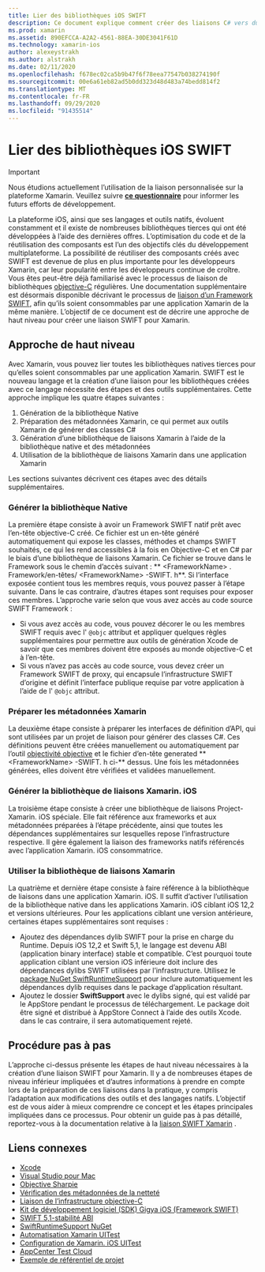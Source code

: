 ```yaml
---
title: Lier des bibliothèques iOS SWIFT
description: Ce document explique comment créer des liaisons C# vers du code SWIFT, ce qui permet de consommer des bibliothèques natives et des CocoaPods dans une application Xamarin. iOS.
ms.prod: xamarin
ms.assetid: 890EFCCA-A2A2-4561-88EA-30DE3041F61D
ms.technology: xamarin-ios
author: alexeystrakh
ms.author: alstrakh
ms.date: 02/11/2020
ms.openlocfilehash: f678ec02ca5b9b47f6f78eea77547b038274190f
ms.sourcegitcommit: 00e6a61eb82ad5b0dd323d48d483a74bedd814f2
ms.translationtype: MT
ms.contentlocale: fr-FR
ms.lasthandoff: 09/29/2020
ms.locfileid: "91435514"
---
```

# <a name="bind-ios-swift-libraries"></a>Lier des bibliothèques iOS SWIFT

> [!IMPORTANT]
> Nous étudions actuellement l’utilisation de la liaison personnalisée sur la plateforme Xamarin. Veuillez suivre [**ce questionnaire**](https://www.surveymonkey.com/r/KKBHNLT) pour informer les futurs efforts de développement.

La plateforme iOS, ainsi que ses langages et outils natifs, évoluent constamment et il existe de nombreuses bibliothèques tierces qui ont été développées à l’aide des dernières offres. L’optimisation du code et de la réutilisation des composants est l’un des objectifs clés du développement multiplateforme. La possibilité de réutiliser des composants créés avec SWIFT est devenue de plus en plus importante pour les développeurs Xamarin, car leur popularité entre les développeurs continue de croître. Vous êtes peut-être déjà familiarisé avec le processus de liaison de bibliothèques [objective-C](../binding-objective-c/walkthrough.md) régulières. Une documentation supplémentaire est désormais disponible décrivant le processus de [liaison d’un Framework SWIFT](walkthrough.md), afin qu’ils soient consommables par une application Xamarin de la même manière. L’objectif de ce document est de décrire une approche de haut niveau pour créer une liaison SWIFT pour Xamarin.

## <a name="high-level-approach"></a>Approche de haut niveau

Avec Xamarin, vous pouvez lier toutes les bibliothèques natives tierces pour qu’elles soient consommables par une application Xamarin. SWIFT est le nouveau langage et la création d’une liaison pour les bibliothèques créées avec ce langage nécessite des étapes et des outils supplémentaires. Cette approche implique les quatre étapes suivantes :

1. Génération de la bibliothèque Native
1. Préparation des métadonnées Xamarin, ce qui permet aux outils Xamarin de générer des classes C#
1. Génération d’une bibliothèque de liaisons Xamarin à l’aide de la bibliothèque native et des métadonnées
1. Utilisation de la bibliothèque de liaisons Xamarin dans une application Xamarin

Les sections suivantes décrivent ces étapes avec des détails supplémentaires.

### <a name="build-the-native-library"></a>Générer la bibliothèque Native

La première étape consiste à avoir un Framework SWIFT natif prêt avec l’en-tête objective-C créé. Ce fichier est un en-tête généré automatiquement qui expose les classes, méthodes et champs SWIFT souhaités, ce qui les rend accessibles à la fois en Objective-C et en C# par le biais d’une bibliothèque de liaisons Xamarin. Ce fichier se trouve dans le Framework sous le chemin d’accès suivant : ** \<FrameworkName> . Framework/en-têtes/ \<FrameworkName> -SWIFT. h**. Si l’interface exposée contient tous les membres requis, vous pouvez passer à l’étape suivante. Dans le cas contraire, d’autres étapes sont requises pour exposer ces membres. L’approche varie selon que vous avez accès au code source SWIFT Framework :

- Si vous avez accès au code, vous pouvez décorer le ou les membres SWIFT requis avec l' `@objc` attribut et appliquer quelques règles supplémentaires pour permettre aux outils de génération Xcode de savoir que ces membres doivent être exposés au monde objective-C et à l’en-tête.
- Si vous n’avez pas accès au code source, vous devez créer un Framework SWIFT de proxy, qui encapsule l’infrastructure SWIFT d’origine et définit l’interface publique requise par votre application à l’aide de l' `@objc` attribut.

### <a name="prepare-the-xamarin-metadata"></a>Préparer les métadonnées Xamarin

La deuxième étape consiste à préparer les interfaces de définition d’API, qui sont utilisées par un projet de liaison pour générer des classes C#. Ces définitions peuvent être créées manuellement ou automatiquement par l’outil [objectivité objective](../../../cross-platform/macios/binding/objective-sharpie/index.md) et le fichier d’en-tête generated ** \<FrameworkName> -SWIFT. h ci-** dessus. Une fois les métadonnées générées, elles doivent être vérifiées et validées manuellement.

### <a name="build-the-xamarinios-binding-library"></a>Générer la bibliothèque de liaisons Xamarin. iOS

La troisième étape consiste à créer une bibliothèque de liaisons Project-Xamarin. iOS spéciale. Elle fait référence aux frameworks et aux métadonnées préparées à l’étape précédente, ainsi que toutes les dépendances supplémentaires sur lesquelles repose l’infrastructure respective. Il gère également la liaison des frameworks natifs référencés avec l’application Xamarin. iOS consommatrice.

### <a name="consume-the-xamarin-binding-library"></a>Utiliser la bibliothèque de liaisons Xamarin

La quatrième et dernière étape consiste à faire référence à la bibliothèque de liaisons dans une application Xamarin. iOS. Il suffit d’activer l’utilisation de la bibliothèque native dans les applications Xamarin. iOS ciblant iOS 12,2 et versions ultérieures. Pour les applications ciblant une version antérieure, certaines étapes supplémentaires sont requises :

- Ajoutez des dépendances dylib SWIFT pour la prise en charge du Runtime. Depuis iOS 12,2 et Swift 5,1, le langage est devenu ABI (application binary interface) stable et compatible. C’est pourquoi toute application ciblant une version iOS inférieure doit inclure des dépendances dylibs SWIFT utilisées par l’infrastructure. Utilisez le [package NuGet SwiftRuntimeSupport](https://www.nuget.org/packages/Xamarin.iOS.SwiftRuntimeSupport/) pour inclure automatiquement les dépendances dylib requises dans le package d’application résultant.
- Ajoutez le dossier **SwiftSupport** avec le dylibs signé, qui est validé par le AppStore pendant le processus de téléchargement. Le package doit être signé et distribué à AppStore Connect à l’aide des outils Xcode. dans le cas contraire, il sera automatiquement rejeté.

## <a name="walkthrough"></a>Procédure pas à pas

L’approche ci-dessus présente les étapes de haut niveau nécessaires à la création d’une liaison SWIFT pour Xamarin. Il y a de nombreuses étapes de niveau inférieur impliquées et d’autres informations à prendre en compte lors de la préparation de ces liaisons dans la pratique, y compris l’adaptation aux modifications des outils et des langages natifs. L’objectif est de vous aider à mieux comprendre ce concept et les étapes principales impliquées dans ce processus. Pour obtenir un guide pas à pas détaillé, reportez-vous à la documentation relative à la [liaison SWIFT Xamarin](walkthrough.md) .

## <a name="related-links"></a>Liens connexes

- [Xcode](https://apps.apple.com/us/app/xcode/id497799835)
- [Visual Studio pour Mac](https://visualstudio.microsoft.com/downloads)
- [Objective Sharpie](../../../cross-platform/macios/binding/objective-sharpie/index.md)
- [Vérification des métadonnées de la netteté](../../../cross-platform/macios/binding/objective-sharpie/platform/verify.md)
- [Liaison de l’infrastructure objective-C](../binding-objective-c/walkthrough.md)
- [Kit de développement logiciel (SDK) Gigya iOS (Framework SWIFT)](https://developers.gigya.com/display/GD/Swift+SDK)
- [SWIFT 5,1-stabilité ABI](https://swift.org/blog/swift-5-1-released/)
- [SwiftRuntimeSupport NuGet](https://www.nuget.org/packages/Xamarin.iOS.SwiftRuntimeSupport/)
- [Automatisation Xamarin UITest](/appcenter/test-cloud/uitest/)
- [Configuration de Xamarin. iOS UITest](/appcenter/test-cloud/preparing-for-upload/xamarin-ios-uitest)
- [AppCenter Test Cloud](/appcenter/test-cloud/preparing-for-upload/xamarin-ios-uitest)
- [Exemple de référentiel de projet](https://github.com/xamcat/xamarin-binding-swift-framework)